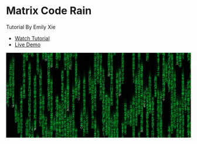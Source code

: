 # Matrix Code Rain

Tutorial By Emily Xie
* [Watch Tutorial](https://www.youtube.com/watch?v=S1TQCi9axzg)
* [Live Demo](http://adityathebe.com/codes/matrix)

![Screenshot](matrix.png "Screenshot")

